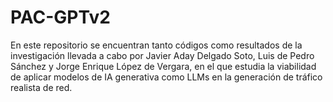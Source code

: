 # PAC-GPTv2

En este repositorio se encuentran tanto códigos como resultados de la investigación llevada a cabo por Javier Aday Delgado Soto, Luis de Pedro Sánchez y Jorge Enrique López de Vergara, en el que estudia la viabilidad de aplicar modelos de IA generativa como LLMs en la generación de tráfico realista de red.
